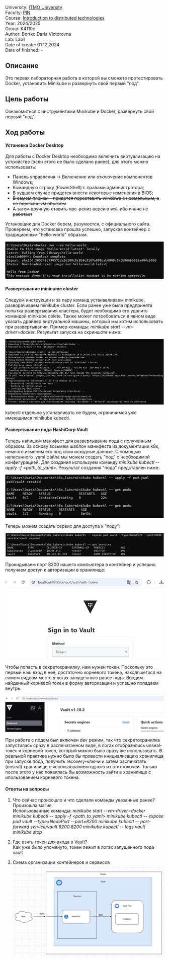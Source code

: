 University: [ITMO University](https://itmo.ru/ru/)  
Faculty: [PIN](https://fict.itmo.ru)  
Course: [Introduction to distributed technologies](https://github.com/itmo-ict-faculty/introduction-to-distributed-technologies)  
Year: 2024/2025  
Group: K4110c  
Author: Bortko Daria Victorovna  
Lab: Lab1  
Date of create: 01.12.2024  
Date of finished: -  

## Описание   
Это первая лабораторная работа в которой вы сможете протестировать Docker, установить Minikube и развернуть свой первый "под".  

## Цель работы  
Ознакомиться с инструментами Minikube и Docker, развернуть свой первый "под".  

## Ход работы  
#### Установка Docker Desktop  
Для работы с Docker Desktop необходимо включить виртуализацию на устройстве (эсли этого не было сделано ранее), для этого можно использовать:  
- Панель управления -> Включение или отключение компонентов Windows;  
- Командную строку (PowerShell) с правами администратора;  
- В худшем случае придется внести некоторые изменения в BIOS;  
- ~~В самом плохом - придется переставить windows с нормальным, а не порезанным образом~~  
- ~~А затем вручную ставить пре-релиз версию wsl, ибо иначе не работает~~  

Установщик для Docker берем, разумеется, с официального сайта. Проверяем, что установка прошла успешно, запуская контейнер с традиционным "hello-world" образом.  

![Проверка установки Docker](./img/docker_check.jpg)

#### Развертывание minicume cluster  

Следуем инструкции и за пару команд устанавливаем minikube, разворачиваем minikube cluster. Если ранее уже была предпринята попытка развертывания кластера, будет необходимо его удалить командой minikube delete. Также может потребоваться в явном виде указать драйвер виртуальной машины, который мы хотим использовать при развертывании. Пример команды: _minikube start --vm-driver=docker_. Результат запуска на скриншоте ниже:  

 ![Развертывание кластера](./img/minikube_cluster.jpg)

kubectl отдельно устанавливать не будем, ограничимся уже имеющимся minikube kubectl.  

#### Развертывание пода HashiCorp Vault

Теперь напишем манифест для развертывание пода с полученным образом. За основу возьмем шаблон манифеста из документации k8s, немного изменим его под свои исходные данные. С помощью написанного .yaml файла мы можем создать "под" с необходимой конфигурацией. Для создания используем команду _minikube kubectl -- apply -f <path_to_yaml>_. Результат создания "пода" представлен ниже:  

![Создание пода](./img/kubectl_apply.jpg)

Теперь можем создать сервис для доступа к "поду":  

![Создание сервиса](./img/kubectl_expose.jpg)

Прокидываем порт 8200 нашего компьютера в контейнер и успешно получаем доступ к авторизации в хранилище:  

![Авторизация в хранилище](./img/vault_auth.jpg)

Чтобы попасть в секретохранилку, нам нужен токен. Поскольку это первый наш вход в неё, достаточно корневого токена, находящегося на самом видном месте в логах запущенного ранее пода. Вводим найденный корневой токен в форму авторизации и успешно попадаем внутрь:

![Внутренности секретохранилки](./img/vault_in.jpg)  

При работе с подом был включен dev режим, так что секретохранилка запустилась сразу в распечатанном виде, в логах отобразились unseal-токен и корневой токен, который можно было сразу же использовать. В реальной практике нужно было бы провести инициализацию хранилища при запуске пода, получить recovery-ключи и затем распечатать (unseal) хранилище с использованием одного из этих ключей. Только после этого у нас появилась бы возможность зайти в хранилище с ипользованием корневого токена. 

#### Ответы на вопросы  
1. Что сейчас произошло и что сделали команды указанные ранее?  
Произошла магия.  
Использованные команды:
_minikube start --vm-driver=docker_  
_minikube kubectl -- apply -f <path_to_yaml>_
_minikube kubectl -- expose pod vault --type=NodePort --port=8200_
_minikube kubectl -- port-forward service/vault 8200:8200_
_minikube kubectl -- logs vault_
_minikube stop_

2. Где взять токен для входа в Vault?  
Как уже было упомянуто, токен лежит в логах запущенного пода vault  

3. Схема организации контейнеров и сервисов 
![Схема](./img/scheme.jpg)  
